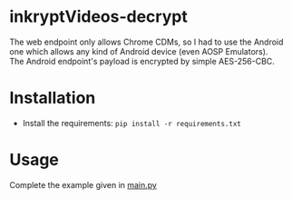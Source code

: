 # inkryptVideos-decrypt
The web endpoint only allows Chrome CDMs, so I had to use the Android one which allows any kind of Android device (even AOSP Emulators). \
The Android endpoint's payload is encrypted by simple AES-256-CBC.


# Installation
+ Install the requirements: `pip install -r requirements.txt`

# Usage
Complete the example given in [main.py](main.py)